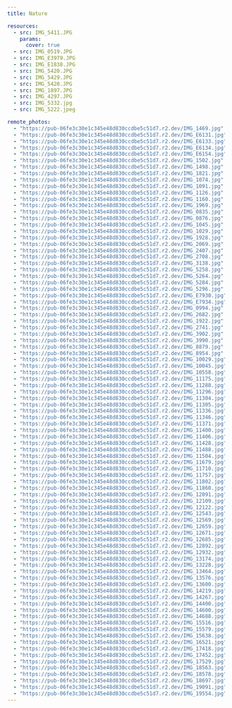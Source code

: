 ```yaml
---
title: Nature

resources:
  - src: IMG_5411.JPG
    params:
      cover: true
  - src: IMG_0519.JPG
  - src: IMG_E3979.JPG
  - src: IMG_E1838.JPG
  - src: IMG_5420.JPG
  - src: IMG_5429.JPG
  - src: IMG_5420.JPG
  - src: IMG_1897.JPG
  - src: IMG_4297.JPG
  - src: IMG_5332.jpg
  - src: IMG_5222.jpeg

remote_photos:
  - "https://pub-06fe3c30e1c345e48d830ccdbe5c51d7.r2.dev/IMG_1469.jpg"
  - "https://pub-06fe3c30e1c345e48d830ccdbe5c51d7.r2.dev/IMG_E6131.jpg"
  - "https://pub-06fe3c30e1c345e48d830ccdbe5c51d7.r2.dev/IMG_E6133.jpg"
  - "https://pub-06fe3c30e1c345e48d830ccdbe5c51d7.r2.dev/IMG_E6134.jpg"
  - "https://pub-06fe3c30e1c345e48d830ccdbe5c51d7.r2.dev/IMG_E6154.jpg"
  - "https://pub-06fe3c30e1c345e48d830ccdbe5c51d7.r2.dev/IMG_1502.jpg"
  - "https://pub-06fe3c30e1c345e48d830ccdbe5c51d7.r2.dev/IMG_1498.jpg"
  - "https://pub-06fe3c30e1c345e48d830ccdbe5c51d7.r2.dev/IMG_1821.jpg"
  - "https://pub-06fe3c30e1c345e48d830ccdbe5c51d7.r2.dev/IMG_1074.jpg"
  - "https://pub-06fe3c30e1c345e48d830ccdbe5c51d7.r2.dev/IMG_1091.jpg"
  - "https://pub-06fe3c30e1c345e48d830ccdbe5c51d7.r2.dev/IMG_1126.jpg"
  - "https://pub-06fe3c30e1c345e48d830ccdbe5c51d7.r2.dev/IMG_1160.jpg"
  - "https://pub-06fe3c30e1c345e48d830ccdbe5c51d7.r2.dev/IMG_1969.jpg"
  - "https://pub-06fe3c30e1c345e48d830ccdbe5c51d7.r2.dev/IMG_0835.jpg"
  - "https://pub-06fe3c30e1c345e48d830ccdbe5c51d7.r2.dev/IMG_0876.jpg"
  - "https://pub-06fe3c30e1c345e48d830ccdbe5c51d7.r2.dev/IMG_1045.jpg"
  - "https://pub-06fe3c30e1c345e48d830ccdbe5c51d7.r2.dev/IMG_1029.jpg"
  - "https://pub-06fe3c30e1c345e48d830ccdbe5c51d7.r2.dev/IMG_1928.jpg"
  - "https://pub-06fe3c30e1c345e48d830ccdbe5c51d7.r2.dev/IMG_2069.jpg"
  - "https://pub-06fe3c30e1c345e48d830ccdbe5c51d7.r2.dev/IMG_2407.jpg"
  - "https://pub-06fe3c30e1c345e48d830ccdbe5c51d7.r2.dev/IMG_2708.jpg"
  - "https://pub-06fe3c30e1c345e48d830ccdbe5c51d7.r2.dev/IMG_3138.jpg"
  - "https://pub-06fe3c30e1c345e48d830ccdbe5c51d7.r2.dev/IMG_5258.jpg"
  - "https://pub-06fe3c30e1c345e48d830ccdbe5c51d7.r2.dev/IMG_5264.jpg"
  - "https://pub-06fe3c30e1c345e48d830ccdbe5c51d7.r2.dev/IMG_5284.jpg"
  - "https://pub-06fe3c30e1c345e48d830ccdbe5c51d7.r2.dev/IMG_5296.jpg"
  - "https://pub-06fe3c30e1c345e48d830ccdbe5c51d7.r2.dev/IMG_E7930.jpg"
  - "https://pub-06fe3c30e1c345e48d830ccdbe5c51d7.r2.dev/IMG_E7934.jpg"
  - "https://pub-06fe3c30e1c345e48d830ccdbe5c51d7.r2.dev/IMG_0994.jpg"
  - "https://pub-06fe3c30e1c345e48d830ccdbe5c51d7.r2.dev/IMG_2682.jpg"
  - "https://pub-06fe3c30e1c345e48d830ccdbe5c51d7.r2.dev/IMG_1922.jpg"
  - "https://pub-06fe3c30e1c345e48d830ccdbe5c51d7.r2.dev/IMG_2741.jpg"
  - "https://pub-06fe3c30e1c345e48d830ccdbe5c51d7.r2.dev/IMG_3902.jpg"
  - "https://pub-06fe3c30e1c345e48d830ccdbe5c51d7.r2.dev/IMG_3990.jpg"
  - "https://pub-06fe3c30e1c345e48d830ccdbe5c51d7.r2.dev/IMG_8879.jpg"
  - "https://pub-06fe3c30e1c345e48d830ccdbe5c51d7.r2.dev/IMG_8954.jpg"
  - "https://pub-06fe3c30e1c345e48d830ccdbe5c51d7.r2.dev/IMG_10029.jpg"
  - "https://pub-06fe3c30e1c345e48d830ccdbe5c51d7.r2.dev/IMG_10045.jpg"
  - "https://pub-06fe3c30e1c345e48d830ccdbe5c51d7.r2.dev/IMG_10558.jpg"
  - "https://pub-06fe3c30e1c345e48d830ccdbe5c51d7.r2.dev/IMG_11175.jpg"
  - "https://pub-06fe3c30e1c345e48d830ccdbe5c51d7.r2.dev/IMG_11288.jpg"
  - "https://pub-06fe3c30e1c345e48d830ccdbe5c51d7.r2.dev/IMG_11296.jpg"
  - "https://pub-06fe3c30e1c345e48d830ccdbe5c51d7.r2.dev/IMG_11304.jpg"
  - "https://pub-06fe3c30e1c345e48d830ccdbe5c51d7.r2.dev/IMG_11305.jpg"
  - "https://pub-06fe3c30e1c345e48d830ccdbe5c51d7.r2.dev/IMG_11336.jpg"
  - "https://pub-06fe3c30e1c345e48d830ccdbe5c51d7.r2.dev/IMG_11346.jpg"
  - "https://pub-06fe3c30e1c345e48d830ccdbe5c51d7.r2.dev/IMG_11371.jpg"
  - "https://pub-06fe3c30e1c345e48d830ccdbe5c51d7.r2.dev/IMG_11400.jpg"
  - "https://pub-06fe3c30e1c345e48d830ccdbe5c51d7.r2.dev/IMG_11406.jpg"
  - "https://pub-06fe3c30e1c345e48d830ccdbe5c51d7.r2.dev/IMG_11428.jpg"
  - "https://pub-06fe3c30e1c345e48d830ccdbe5c51d7.r2.dev/IMG_11488.jpg"
  - "https://pub-06fe3c30e1c345e48d830ccdbe5c51d7.r2.dev/IMG_11504.jpg"
  - "https://pub-06fe3c30e1c345e48d830ccdbe5c51d7.r2.dev/IMG_11679.jpg"
  - "https://pub-06fe3c30e1c345e48d830ccdbe5c51d7.r2.dev/IMG_11710.jpg"
  - "https://pub-06fe3c30e1c345e48d830ccdbe5c51d7.r2.dev/IMG_11757.jpg"
  - "https://pub-06fe3c30e1c345e48d830ccdbe5c51d7.r2.dev/IMG_11802.jpg"
  - "https://pub-06fe3c30e1c345e48d830ccdbe5c51d7.r2.dev/IMG_11860.jpg"
  - "https://pub-06fe3c30e1c345e48d830ccdbe5c51d7.r2.dev/IMG_12091.jpg"
  - "https://pub-06fe3c30e1c345e48d830ccdbe5c51d7.r2.dev/IMG_12109.jpg"
  - "https://pub-06fe3c30e1c345e48d830ccdbe5c51d7.r2.dev/IMG_12122.jpg"
  - "https://pub-06fe3c30e1c345e48d830ccdbe5c51d7.r2.dev/IMG_12543.jpg"
  - "https://pub-06fe3c30e1c345e48d830ccdbe5c51d7.r2.dev/IMG_12569.jpg"
  - "https://pub-06fe3c30e1c345e48d830ccdbe5c51d7.r2.dev/IMG_12659.jpg"
  - "https://pub-06fe3c30e1c345e48d830ccdbe5c51d7.r2.dev/IMG_12671.jpg"
  - "https://pub-06fe3c30e1c345e48d830ccdbe5c51d7.r2.dev/IMG_12685.jpg"
  - "https://pub-06fe3c30e1c345e48d830ccdbe5c51d7.r2.dev/IMG_12892.jpg"
  - "https://pub-06fe3c30e1c345e48d830ccdbe5c51d7.r2.dev/IMG_12932.jpg"
  - "https://pub-06fe3c30e1c345e48d830ccdbe5c51d7.r2.dev/IMG_13174.jpg"
  - "https://pub-06fe3c30e1c345e48d830ccdbe5c51d7.r2.dev/IMG_13228.jpg"
  - "https://pub-06fe3c30e1c345e48d830ccdbe5c51d7.r2.dev/IMG_13464.jpg"
  - "https://pub-06fe3c30e1c345e48d830ccdbe5c51d7.r2.dev/IMG_13576.jpg"
  - "https://pub-06fe3c30e1c345e48d830ccdbe5c51d7.r2.dev/IMG_13600.jpg"
  - "https://pub-06fe3c30e1c345e48d830ccdbe5c51d7.r2.dev/IMG_14219.jpg"
  - "https://pub-06fe3c30e1c345e48d830ccdbe5c51d7.r2.dev/IMG_14267.jpg"
  - "https://pub-06fe3c30e1c345e48d830ccdbe5c51d7.r2.dev/IMG_14400.jpg"
  - "https://pub-06fe3c30e1c345e48d830ccdbe5c51d7.r2.dev/IMG_14600.jpg"
  - "https://pub-06fe3c30e1c345e48d830ccdbe5c51d7.r2.dev/IMG_14688.jpg"
  - "https://pub-06fe3c30e1c345e48d830ccdbe5c51d7.r2.dev/IMG_15516.jpg"
  - "https://pub-06fe3c30e1c345e48d830ccdbe5c51d7.r2.dev/IMG_15579.jpg"
  - "https://pub-06fe3c30e1c345e48d830ccdbe5c51d7.r2.dev/IMG_15638.jpg"
  - "https://pub-06fe3c30e1c345e48d830ccdbe5c51d7.r2.dev/IMG_16521.jpg"
  - "https://pub-06fe3c30e1c345e48d830ccdbe5c51d7.r2.dev/IMG_17418.jpg"
  - "https://pub-06fe3c30e1c345e48d830ccdbe5c51d7.r2.dev/IMG_17452.jpg"
  - "https://pub-06fe3c30e1c345e48d830ccdbe5c51d7.r2.dev/IMG_17529.jpg"
  - "https://pub-06fe3c30e1c345e48d830ccdbe5c51d7.r2.dev/IMG_18563.jpg"
  - "https://pub-06fe3c30e1c345e48d830ccdbe5c51d7.r2.dev/IMG_18578.jpg"
  - "https://pub-06fe3c30e1c345e48d830ccdbe5c51d7.r2.dev/IMG_18697.jpg"
  - "https://pub-06fe3c30e1c345e48d830ccdbe5c51d7.r2.dev/IMG_19091.jpg"
  - "https://pub-06fe3c30e1c345e48d830ccdbe5c51d7.r2.dev/IMG_19554.jpg"
---
```

